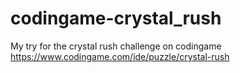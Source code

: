 # codingame-crystal_rush
My try for the crystal rush challenge on codingame https://www.codingame.com/ide/puzzle/crystal-rush
